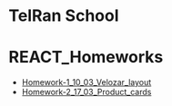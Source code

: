 # TelRan School

# REACT_Homeworks

- [Homework-1_10_03_Velozar_layout](https://github.com/AlexDolz/REACT_Homeworks/tree/main/homework_1_10_03)
- [Homework-2_17_03_Product_cards](https://github.com/AlexDolz/REACT_Homeworks/tree/main/homework_2_17_03)

